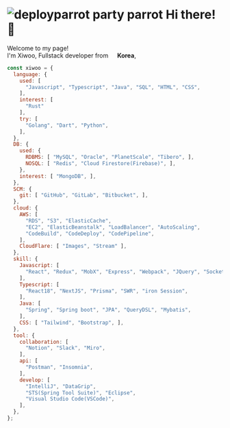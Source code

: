 
<h1>
  <img alt="deployparrot party parrot" title="deployparrot party parrot" loading="lazy" src="https://emojis.slackmojis.com/emojis/images/1643514559/5584/deployparrot.gif?1643514559"> Hi there! 👋
</h1>

<p>
  Welcome to my page! </br> 
  I'm Xiwoo, Fullstack developer from <img src="https://user-images.githubusercontent.com/37923216/181696444-1de22f34-85e2-4b83-885e-286a550271d6.png" width="13"/> <b>Korea</b>, 
</p>

```javascript
const xiwoo = {
  language: {
    used: [
      "Javascript", "Typescript", "Java", "SQL", "HTML", "CSS",
    ],
    interest: [
      "Rust"
    ],
    try: [
      "Golang", "Dart", "Python",
    ],
  },
  DB: {
    used: {
      RDBMS: [ "MySQL", "Oracle", "PlanetScale", "Tibero", ],
      NOSQL: [ "Redis", "Cloud Firestore(Firebase)", ],
    },
    interest: [ "MongoDB", ],
  },
  SCM: {
    git: [ "GitHub", "GitLab", "Bitbucket", ],
  },
  cloud: {
    AWS: [ 
      "RDS", "S3", "ElasticCache", 
      "EC2", "ElasticBeanstalk", "LoadBalancer", "AutoScaling", 
      "CodeBuild", "CodeDeploy", "CodePipeline",
    ],
    CloudFlare: [ "Images", "Stream" ],
  },
  skill: {
    Javascript: [
      "React", "Redux", "MobX", "Express", "Webpack", "JQuery", "SocketIO", "WebRTC",
    ],
    Typescript: [
      "React18", "NextJS", "Prisma", "SWR", "iron Session", 
    ],
    Java: [
      "Spring", "Spring boot", "JPA", "QueryDSL", "Mybatis",
    ],
    CSS: [ "Tailwind", "Bootstrap", ],
  },
  tool: {
    collaboration: [
      "Notion", "Slack", "Miro",
    ],
    api: [
      "Postman", "Insomnia",
    ],
    develop: [
      "IntelliJ", "DataGrip", 
      "STS(Spring Tool Suite)", "Eclipse", 
      "Visual Studio Code(VSCode)", 
    ],
  },
};
```


